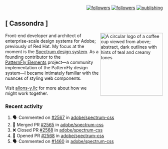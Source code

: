 <p align="right"><a rel="me" href="https://front-end.social/@castastrophe">
    <img alt="followers" title="Follow me on Mastodon" src="https://img.shields.io/mastodon/follow/109297102751309835?domain=https%3A%2F%2Ffront-end.social&label=Follow&logo=mastodon&logoColor=white&style=for-the-badge&labelColor=008080&color=006969"/></a>
  <a href="https://codepen.io/castastrophe/">
    <img alt="followers" title="Follow me on CodePen" src="https://img.shields.io/badge/23-1?color=640464&labelColor=7c007c&style=for-the-badge&logo=codepen&label=Follow"/></a>
<a href="https://castastrophe.medium.com/">
    <img alt="publishing" title="View articles on Medium" src="https://img.shields.io/badge/107-1?color=666&labelColor=444&label=subscribe&logo=medium&logoColor=white&style=for-the-badge"/></a>
</p>

## [&nbsp;Cassondra&nbsp;]

<img align="right" src="https://github-production-user-asset-6210df.s3.amazonaws.com/1840295/253016758-ba468774-1cd3-42c2-8f43-947b5eeb5edf.png" height="200" alt="A circular logo of a coffee cup viewed from above; abstract, dark outlines with hints of teal and creamy tones">

Front-end developer and architect of enterprise-scale design systems for Adobe; previously of Red Hat. My focus at the moment is the [Spectrum design system](https://github.com/adobe/spectrum-css). As a founding contributor to the [PatternFly&nbsp;Elements](https://github.com/patternfly/patternfly-elements) project&mdash;a community implementation of the PatternFly design system&mdash;I became intimately familiar with the nuances of styling web components.

Visit [allons-y.llc](http://allons-y.llc/) for more about how we might work together.

### Recent activity

<!--START_SECTION:activity-->
1. 🗣 Commented on [#2567](https://github.com/adobe/spectrum-css/pull/2567#issuecomment-1969466022) in [adobe/spectrum-css](https://github.com/adobe/spectrum-css)
2. 🎉 Merged PR [#2565](https://github.com/adobe/spectrum-css/pull/2565) in [adobe/spectrum-css](https://github.com/adobe/spectrum-css)
3. ❌ Closed PR [#2568](https://github.com/adobe/spectrum-css/pull/2568) in [adobe/spectrum-css](https://github.com/adobe/spectrum-css)
4. 💪 Opened PR [#2568](https://github.com/adobe/spectrum-css/pull/2568) in [adobe/spectrum-css](https://github.com/adobe/spectrum-css)
5. 🗣 Commented on [#1460](https://github.com/adobe/spectrum-css/issues/1460#issuecomment-1967322421) in [adobe/spectrum-css](https://github.com/adobe/spectrum-css)
<!--END_SECTION:activity-->

